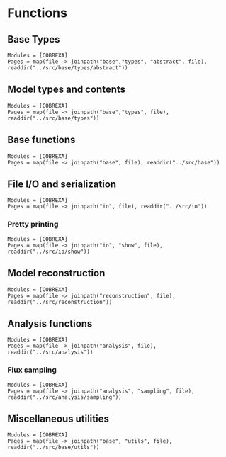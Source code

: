 # Functions

## Base Types

```@autodocs
Modules = [COBREXA]
Pages = map(file -> joinpath("base","types", "abstract", file), readdir("../src/base/types/abstract"))
```

## Model types and contents

```@autodocs
Modules = [COBREXA]
Pages = map(file -> joinpath("base","types", file), readdir("../src/base/types"))
```

## Base functions

```@autodocs
Modules = [COBREXA]
Pages = map(file -> joinpath("base", file), readdir("../src/base"))
```

## File I/O and serialization

```@autodocs
Modules = [COBREXA]
Pages = map(file -> joinpath("io", file), readdir("../src/io"))
```

### Pretty printing

```@autodocs
Modules = [COBREXA]
Pages = map(file -> joinpath("io", "show", file), readdir("../src/io/show"))
```

## Model reconstruction

```@autodocs
Modules = [COBREXA]
Pages = map(file -> joinpath("reconstruction", file), readdir("../src/reconstruction"))
```

## Analysis functions

```@autodocs
Modules = [COBREXA]
Pages = map(file -> joinpath("analysis", file), readdir("../src/analysis"))
```

### Flux sampling

```@autodocs
Modules = [COBREXA]
Pages = map(file -> joinpath("analysis", "sampling", file), readdir("../src/analysis/sampling"))
```

## Miscellaneous utilities

```@autodocs
Modules = [COBREXA]
Pages = map(file -> joinpath("base", "utils", file), readdir("../src/base/utils"))
```
